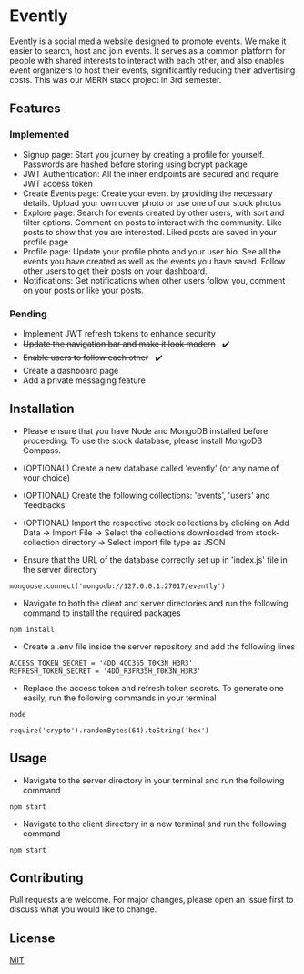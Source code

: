 # Evently

Evently is a social media website designed to promote events. We make it easier to search, host and join events. It serves as a common platform for people with shared interests to interact with each other, and also enables event organizers to host their events, significantly reducing their advertising costs. This was our MERN stack project in 3rd semester.

## Features
### Implemented
- Signup page: Start you journey by creating a profile for yourself. Passwords are hashed before storing using bcrypt package
- JWT Authentication: All the inner endpoints are secured and require JWT access token
- Create Events page: Create your event by providing the necessary details. Upload your own cover photo or use one of our stock photos
- Explore page: Search for events created by other users, with sort and filter options. Comment on posts to interact with the community. Like posts to show that you are interested. Liked posts are saved in your profile page
- Profile page: Update your profile photo and your user bio. See all the events you have created as well as the events you have saved. Follow other users to get their posts on your dashboard.
- Notifications: Get notifications when other users follow you, comment on your posts or like your posts.

### Pending
- Implement JWT refresh tokens to enhance security
- ~~Update the navigation bar and make it look modern~~ &nbsp; :heavy_check_mark:
- ~~Enable users to follow each other~~ &nbsp; :heavy_check_mark:
- Create a dashboard page
- Add a private messaging feature

## Installation

- Please ensure that you have Node and MongoDB installed before proceeding. To use the stock database, please install MongoDB Compass.

- (OPTIONAL) Create a new database called 'evently' (or any name of your choice)

- (OPTIONAL) Create the following collections: 'events', 'users' and 'feedbacks'

- (OPTIONAL) Import the respective stock collections by clicking on Add Data -> Import File -> Select the collections downloaded from stock-collection directory -> Select import file type as JSON

- Ensure that the URL of the database correctly set up in 'index.js' file in the server directory

```
mongoose.connect('mongodb://127.0.0.1:27017/evently')
```
- Navigate to both the client and server directories and run the following command to install the required packages
```
npm install
```
- Create a .env file inside the server repository and add the following lines
```
ACCESS_TOKEN_SECRET = '4DD_4CC355_T0K3N_H3R3'
REFRESH_TOKEN_SECRET = '4DD_R3FR35H_T0K3N_H3R3'
```


- Replace the access token and refresh token secrets. To generate one easily, run the following commands in your terminal
```
node
```

```
require('crypto').randomBytes(64).toString('hex')
```

## Usage

- Navigate to the server directory in your terminal and run the following command
```
npm start
```
- Navigate to the client directory in a new terminal and run the following command
```
npm start
```

## Contributing

Pull requests are welcome. For major changes, please open an issue first
to discuss what you would like to change.

## License

[MIT](https://choosealicense.com/licenses/mit/)
